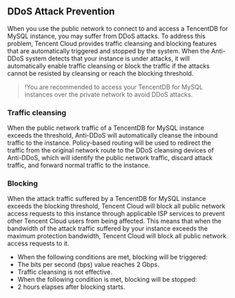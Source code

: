 ## DDoS Attack Prevention
When you use the public network to connect to and access a TencentDB for MySQL instance, you may suffer from DDoS attacks. To address this problem, Tencent Cloud provides traffic cleansing and blocking features that are automatically triggered and stopped by the system. When the Anti-DDoS system detects that your instance is under attacks, it will automatically enable traffic cleansing or block the traffic if the attacks cannot be resisted by cleansing or reach the blocking threshold.
>!You are recommended to access your TencentDB for MySQL instances over the private network to avoid DDoS attacks.

### Traffic cleansing
When the public network traffic of a TencentDB for MySQL instance exceeds the threshold, Anti-DDoS will automatically cleanse the inbound traffic to the instance. Policy-based routing will be used to redirect the traffic from the original network route to the DDoS cleansing devices of Anti-DDoS, which will identify the public network traffic, discard attack traffic, and forward normal traffic to the instance.

### Blocking
When the attack traffic suffered by a TencentDB for MySQL instance exceeds the blocking threshold, Tencent Cloud will block all public network access requests to this instance through applicable ISP services to prevent other Tencent Cloud users from being affected. This means that when the bandwidth of the attack traffic suffered by your instance exceeds the maximum protection bandwidth, Tencent Cloud will block all public network access requests to it.
- When the following conditions are met, blocking will be triggered:
 - The bits per second (bps) value reaches 2 Gbps.
 - Traffic cleansing is not effective.
- When the following condition is met, blocking will be stopped:
 - 2 hours elapses after blocking starts.
